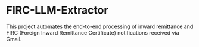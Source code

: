 # FIRC-LLM-Extractor
This project automates the end-to-end processing of inward remittance and FIRC (Foreign Inward Remittance Certificate) notifications received via Gmail.
